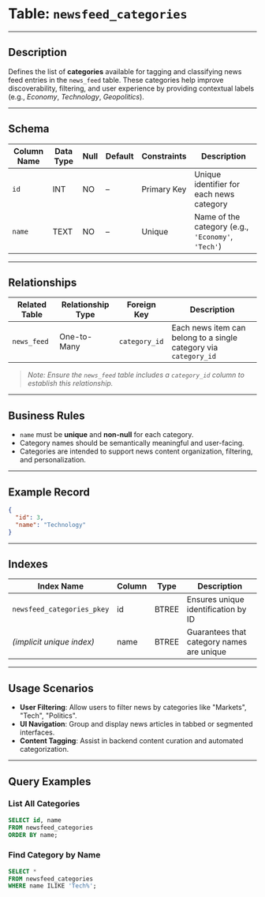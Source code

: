 # Table: `newsfeed_categories`

---

## Description

Defines the list of **categories** available for tagging and classifying news feed entries in the `news_feed` table. These categories help improve discoverability, filtering, and user experience by providing contextual labels (e.g., *Economy*, *Technology*, *Geopolitics*).

---

## Schema

| Column Name | Data Type | Null | Default | Constraints | Description                                        |
| ----------- | --------- | ---- | ------- | ----------- | -------------------------------------------------- |
| `id`        | INT       | NO   | –       | Primary Key | Unique identifier for each news category           |
| `name`      | TEXT      | NO   | –       | Unique      | Name of the category (e.g., `'Economy'`, `'Tech'`) |

---

## Relationships

| Related Table | Relationship Type | Foreign Key   | Description                                                      |
| ------------- | ----------------- | ------------- | ---------------------------------------------------------------- |
| `news_feed`   | One-to-Many       | `category_id` | Each news item can belong to a single category via `category_id` |

> *Note: Ensure the `news_feed` table includes a `category_id` column to establish this relationship.*

---

## Business Rules

* `name` must be **unique** and **non-null** for each category.
* Category names should be semantically meaningful and user-facing.
* Categories are intended to support news content organization, filtering, and personalization.

---

## Example Record

```json
{
  "id": 3,
  "name": "Technology"
}
```

---

## Indexes

| Index Name                 | Column | Type  | Description                               |
| -------------------------- | ------ | ----- | ----------------------------------------- |
| `newsfeed_categories_pkey` | id     | BTREE | Ensures unique identification by ID       |
| *(implicit unique index)*  | name   | BTREE | Guarantees that category names are unique |

---

## Usage Scenarios

* **User Filtering**: Allow users to filter news by categories like "Markets", "Tech", "Politics".
* **UI Navigation**: Group and display news articles in tabbed or segmented interfaces.
* **Content Tagging**: Assist in backend content curation and automated categorization.

---

## Query Examples

### List All Categories

```sql
SELECT id, name
FROM newsfeed_categories
ORDER BY name;
```

### Find Category by Name

```sql
SELECT *
FROM newsfeed_categories
WHERE name ILIKE 'Tech%';
```